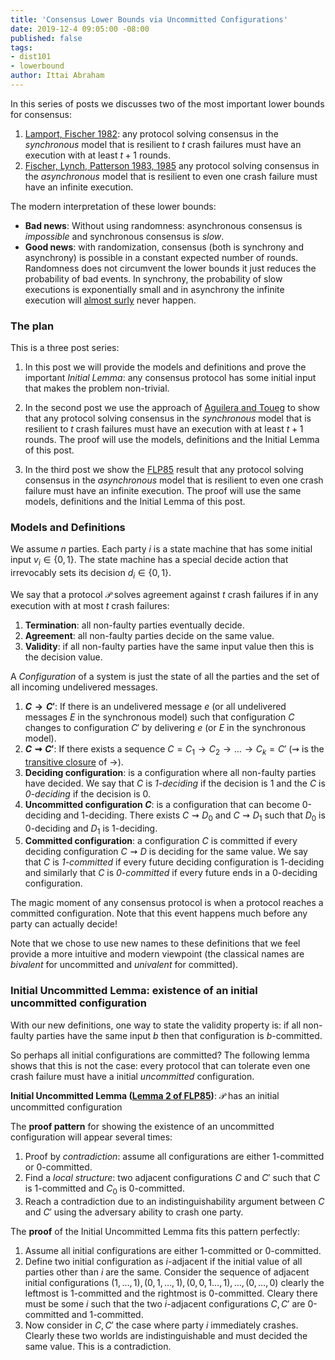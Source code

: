 ```yaml
---
title: 'Consensus Lower Bounds via Uncommitted Configurations'
date: 2019-12-4 09:05:00 -08:00
published: false
tags:
- dist101
- lowerbound
author: Ittai Abraham
---
```



In this series of posts we discusses two of the most important lower bounds for consensus:
1. [Lamport, Fischer 1982](https://groups.csail.mit.edu/tds/papers/Lynch/jacm85.pdf): any protocol solving consensus in the *synchronous* model that is resilient to $t$ crash failures must have an execution with at least $t+1$ rounds.
2. [Fischer, Lynch, Patterson 1983, 1985](https://lamport.azurewebsites.net/pubs/trans.pdf) any protocol solving consensus in the *asynchronous* model that is resilient to even one crash failure must have an infinite execution.

The modern interpretation of these lower bounds:
* **Bad news**: Without using randomness: asynchronous consensus is *impossible* and synchronous consensus is *slow*.
*  **Good news**: with randomization, consensus (both is synchrony and asynchrony) is possible in a constant expected number of rounds. Randomness does not circumvent the lower bounds it just reduces the probability of bad events. In synchrony, the probability of slow executions is exponentially small and in asynchrony the  infinite execution will [almost surly](https://en.wikipedia.org/wiki/Almost_surely) never happen.


### The plan

This is a three post series:
1. In this post we will provide the models and definitions and prove the important *Initial Lemma*: any consensus protocol has some initial input that makes the problem non-trivial.
2. In the second post we use the approach of [Aguilera and Toueg](http://citeseerx.ist.psu.edu/viewdoc/download?doi=10.1.1.22.402&rep=rep1&type=pdf) to show that any protocol solving consensus in the *synchronous* model that is resilient to $t$ crash failures must have an execution with at least $t+1$ rounds. The proof will use the models, definitions and the Initial Lemma of this post.

3. In the third post we show the [FLP85](https://lamport.azurewebsites.net/pubs/trans.pdf) result that any protocol solving consensus in the *asynchronous* model that is resilient to even one crash failure must have an infinite execution. The proof will use the same models, definitions and the Initial Lemma of this post.




### Models and Definitions
We assume $n$ parties. Each party $i$ is a  state machine that has some initial input $v_i \in \{0,1\}$. The state machine has a special decide action that irrevocably sets its decision $d_i \in \{0,1\}$.

We say that a protocol $\mathcal{P}$ solves agreement against $t$ crash failures if in any execution with at most $t$ crash failures:
1. **Termination**: all non-faulty parties eventually decide.
2. **Agreement**: all non-faulty parties decide on the same value.
3. **Validity**: if all non-faulty parties have the same input value then this is the decision value.



A *Configuration* of a system is just the state of all the parties and the set of all incoming undelivered messages.

1. **$C \rightarrow C'$**: If there is an undelivered message $e$ (or all undelivered messages $E$ in the synchronous model) such that configuration $C$ changes to configuration $C'$ by delivering $e$ (or $E$ in the synchronous model).
2. **$C \rightsquigarrow C'$**: If there exists a sequence $C=C_1 \rightarrow C_2 \rightarrow \dots \rightarrow C_k=C'$ ($\rightsquigarrow$ is the [transitive closure](https://en.wikipedia.org/wiki/Transitive_closure) of $\rightarrow$).
3. **Deciding configuration**:  is a configuration where all non-faulty parties have decided. We say that $C$ is  *1-deciding* if the decision is 1 and the $C$ is *0-deciding* if the decision is 0.
4. **Uncommitted configuration $C$**:  is a configuration that can become 0-deciding and 1-deciding. There exists $C \rightsquigarrow D_0$ and $C \rightsquigarrow D_1$ such that $D_0$ is 0-deciding  and $D_1$ is 1-deciding.
5. **Committed configuration**: a configuration $C$ is committed if every deciding configuration $C \rightsquigarrow D$ is deciding for the same value. We say that $C$ is *1-committed* if every future deciding configuration  is 1-deciding and similarly that $C$ is *0-committed* if every future ends in a 0-deciding configuration.


The magic moment of any consensus protocol is when a protocol reaches a committed configuration. Note that this event happens much before any party can actually decide!


Note that we chose to use new names to these definitions that we feel provide a more intuitive and modern viewpoint (the classical names are *bivalent* for uncommitted and *univalent* for committed).




### Initial Uncommitted Lemma: existence of an  initial uncommitted configuration

With our new definitions, one way to state the validity property is: if all non-faulty parties have the same input $b$ then that configuration is $b$-committed.

So perhaps all initial configurations are committed? The following lemma shows that this is not the case: every protocol that can tolerate even one crash failure must have a  initial *uncommitted* configuration.

**Initial Uncommitted Lemma ([Lemma 2 of FLP85](https://lamport.azurewebsites.net/pubs/trans.pdf))**: $\mathcal{P}$ has an initial uncommitted configuration

The **proof pattern** for showing the existence of an uncommitted configuration will appear several times:
1. Proof by *contradiction*: assume all configurations are either 1-committed or 0-committed.
2. Find a *local structure*: two adjacent configurations $C$ and $C'$ such that $C$ is 1-committed and $C_0$ is 0-committed.
3. Reach a contradiction due to an indistinguishability argument between $C$ and $C'$ using the adversary ability to crash one party.

The **proof** of the Initial Uncommitted Lemma fits this pattern perfectly:
1. Assume all initial configurations are either 1-committed or 0-committed.
2. Define two initial configuration as $i$-adjacent if the initial value of all parties other than $i$ are the same. Consider the sequence of adjacent initial configurations $(1,\dots,1),(0,1,\dots,1),(0,0,1\dots,1),\dots,(0,\dots,0)$ clearly the leftmost is 1-committed and the rightmost is 0-committed. Cleary there must be some $i$ such that the two $i$-adjacent configurations $C,C'$ are 0-committed and 1-committed.
3. Now consider in $C,C'$ the case where party $i$ immediately crashes. Clearly these two worlds are indistinguishable and must decided the same value. This is a contradiction.
